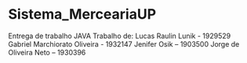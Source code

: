 # Sistema_MerceariaUP
Entrega de trabalho JAVA
Trabalho de:
Lucas Raulin Lunik - 1929529
Gabriel Marchiorato Oliveira - 1932147
Jenifer Osik – 1903500
Jorge de Oliveira Neto – 1930396
